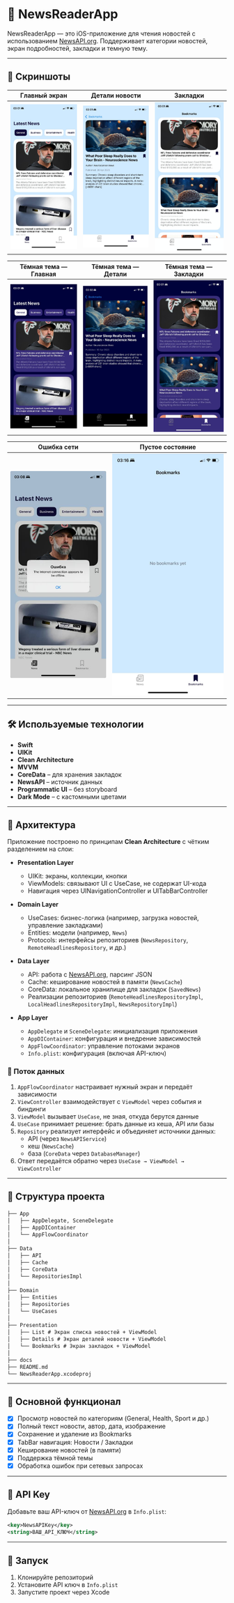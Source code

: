 # 📰 NewsReaderApp

NewsReaderApp — это iOS-приложение для чтения новостей с использованием [NewsAPI.org](https://newsapi.org). Поддерживает категории новостей, экран подробностей, закладки и темную тему.

---

## 📱 Скриншоты

| Главный экран | Детали новости | Закладки |
|---------------|----------------|----------|
| ![main](docs/screenshot_main.png) | ![details](docs/screenshot_details.png) | ![bookmarks](docs/screenshot_bookmarks.png) |

| Тёмная тема — Главная | Тёмная тема — Детали | Тёмная тема — Закладки |
|------------------------|------------------------|--------------------------|
| ![dark_main](docs/screenshot_dark_main.png) | ![dark_details](docs/screenshot_dark_details.png) | ![dark_bookmarks](docs/screenshot_dark_bookmarks.png) |

| Ошибка сети | Пустое состояние |
|-------------|------------------|
| ![error](docs/screenshot_error.png) | ![empty](docs/screenshot_empty_state.png) |

---

## 🛠 Используемые технологии

- **Swift**
- **UIKit**
- **Clean Architecture**
- **MVVM**
- **CoreData** – для хранения закладок
- **NewsAPI** – источник данных
- **Programmatic UI** – без storyboard
- **Dark Mode** – с кастомными цветами

---

## 🧱 Архитектура

Приложение построено по принципам **Clean Architecture** с чётким разделением на слои:

- **Presentation Layer**
  - UIKit: экраны, коллекции, кнопки
  - ViewModels: связывают UI с UseCase, не содержат UI-кода
  - Навигация через UINavigationController и UITabBarController

- **Domain Layer**
  - UseCases: бизнес-логика (например, загрузка новостей, управление закладками)
  - Entities: модели (например, `News`)
  - Protocols: интерфейсы репозиториев (`NewsRepository`, `RemoteHeadlinesRepository`, и др.)

- **Data Layer**
  - API: работа с [NewsAPI.org](https://newsapi.org), парсинг JSON
  - Cache: кеширование новостей в памяти (`NewsCache`)
  - CoreData: локальное хранилище для закладок (`SavedNews`)
  - Реализации репозиториев (`RemoteHeadlinesRepositoryImpl`, `LocalHeadlinesRepositoryImpl`, `NewsRepositoryImpl`)

- **App Layer**
  - `AppDelegate` и `SceneDelegate`: инициализация приложения
  - `AppDIContainer`: конфигурация и внедрение зависимостей
  - `AppFlowCoordinator`: управление потоками экранов
  - `Info.plist`: конфигурация (включая API-ключ)


### 🔄 Поток данных

1. `AppFlowCoordinator` настраивает нужный экран и передаёт зависимости
2. `ViewController` взаимодействует с `ViewModel` через события и биндинги
3. `ViewModel` вызывает `UseCase`, не зная, откуда берутся данные
4. `UseCase` принимает решение: брать данные из кеша, API или базы
5. `Repository` реализует интерфейс и объединяет источники данных:
   - API (через `NewsAPIService`)
   - кеш (`NewsCache`)
   - база (`CoreData` через `DatabaseManager`)
6. Ответ передаётся обратно через `UseCase → ViewModel → ViewController`

---

## 📂 Структура проекта

```
├── App
│   ├── AppDelegate, SceneDelegate
│   ├── AppDIContainer 
│   └── AppFlowCoordinator
│
├── Data
│   ├── API 
│   ├── Cache
│   ├── CoreData
│   └── RepositoriesImpl
│
├── Domain
│   ├── Entities 
│   ├── Repositories
│   └── UseCases 
│
├── Presentation
│   ├── List # Экран списка новостей + ViewModel
│   ├── Details # Экран деталей новости + ViewModel
│   └── Bookmarks # Экран закладок + ViewModel
│
├── docs
├── README.md
└── NewsReaderApp.xcodeproj
```

---

## 📌 Основной функционал

- [x] Просмотр новостей по категориям (General, Health, Sport и др.)
- [x] Полный текст новости, автор, дата, изображение
- [x] Сохранение и удаление из Bookmarks
- [x] TabBar навигация: Новости / Закладки
- [x] Кеширование новостей (в памяти)
- [x] Поддержка тёмной темы
- [x] Обработка ошибок при сетевых запросах

---

## 🔐 API Key

Добавьте ваш API-ключ от [NewsAPI.org](https://newsapi.org) в `Info.plist`:

```xml
<key>NewsAPIKey</key>
<string>ВАШ_API_КЛЮЧ</string>
```

---

## 🚀 Запуск

1. Клонируйте репозиторий
2. Установите API ключ в `Info.plist`
3. Запустите проект через Xcode